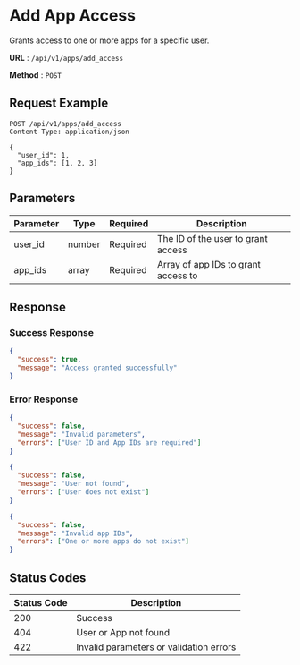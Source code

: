 # Add App Access

Grants access to one or more apps for a specific user.

**URL** : `/api/v1/apps/add_access`

**Method** : `POST`

## Request Example

```http
POST /api/v1/apps/add_access
Content-Type: application/json

{
  "user_id": 1,
  "app_ids": [1, 2, 3]
}
```

## Parameters
| Parameter | Type   | Required | Description |
|-----------|--------|----------|-------------|
| user_id   | number | Required | The ID of the user to grant access |
| app_ids   | array  | Required | Array of app IDs to grant access to |

## Response

### Success Response
```json
{
  "success": true,
  "message": "Access granted successfully"
}
```

### Error Response
```json
{
  "success": false,
  "message": "Invalid parameters",
  "errors": ["User ID and App IDs are required"]
}
```

```json
{
  "success": false,
  "message": "User not found",
  "errors": ["User does not exist"]
}
```

```json
{
  "success": false,
  "message": "Invalid app IDs",
  "errors": ["One or more apps do not exist"]
}
```

## Status Codes
| Status Code | Description |
|-------------|-------------|
| 200 | Success |
| 404 | User or App not found |
| 422 | Invalid parameters or validation errors |